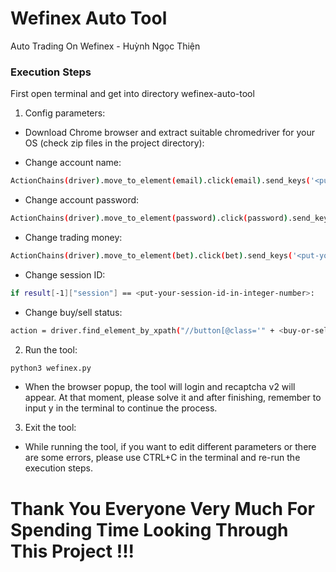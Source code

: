 # Wefinex Auto Tool
Auto Trading On Wefinex - Huỳnh Ngọc Thiện

### Execution Steps

First open terminal and get into directory wefinex-auto-tool

1. Config parameters:

- Download Chrome browser and extract suitable chromedriver for your OS (check zip files in the project directory):

- Change account name:

~~~bash
ActionChains(driver).move_to_element(email).click(email).send_keys('<put-your-account-name-here>').perform()
~~~

- Change account password:

~~~bash
ActionChains(driver).move_to_element(password).click(password).send_keys('<put-your-account-password-here>').perform()
~~~

- Change trading money:

~~~bash
ActionChains(driver).move_to_element(bet).click(bet).send_keys('<put-your-trading-number-in-integer-number>').perform()
~~~

- Change session ID:

~~~bash
if result[-1]["session"] == <put-your-session-id-in-integer-number>:
~~~

- Change buy/sell status:

~~~bash
action = driver.find_element_by_xpath("//button[@class='" + <buy-or-sell> + "']")
~~~

2. Run the tool:

~~~bash
python3 wefinex.py
~~~

- When the browser popup, the tool will login and recaptcha v2 will appear. At that moment, please solve it and after finishing, remember to input y in the terminal to continue the process.

3. Exit the tool:

- While running the tool, if you want to edit different parameters or there are some errors, please use CTRL+C in the terminal and re-run the execution steps.

# Thank You Everyone Very Much For Spending Time Looking Through This Project !!!
